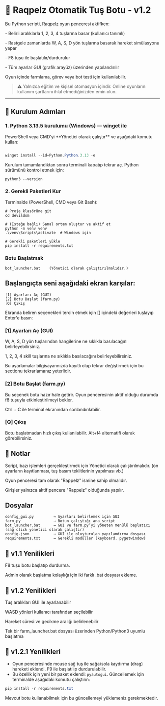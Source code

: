 # 🧠 Raqpelz Otomatik Tuş Botu - v1.2



Bu Python scripti, Raqpelz oyun penceresi aktifken:

\- Belirli aralıklarla 1, 2, 3, 4 tuşlarına basar (kullanıcı tanımlı)

\- Rastgele zamanlarda W, A, S, D yön tuşlarına basarak hareket simülasyonu yapar

\- F8 tuşu ile başlatılır/durdurulur

\- Tüm ayarlar GUI (grafik arayüz) üzerinden yapılandırılır




Oyun içinde farmlama, görev veya bot testi için kullanılabilir.  



> ⚠️ Yalnızca eğitim ve kişisel otomasyon içindir. Online oyunların kullanım şartlarını ihlal etmediğinizden emin olun.



---



## 🚀 Kurulum Adımları



### 1. Python 3.13.5 kurulumu (Windows) — winget ile



PowerShell veya CMD’yi \*\*Yönetici olarak çalıştır\*\* ve aşağıdaki komutu kullan:



```powershell

winget install --id=Python.Python.3.13 -e
```
Kurulum tamamlandıktan sonra terminali kapatıp tekrar aç.
Python sürümünü kontrol etmek için:
```
python3 --version

```

### 2. Gerekli Paketleri Kur
Terminalde (PowerShell, CMD veya Git Bash):

```
# Proje klasörüne git
cd devildom

# (İsteğe bağlı) Sanal ortam oluştur ve aktif et
python -m venv venv
.\venv\Scripts\activate  # Windows için

# Gerekli paketleri yükle
pip install -r requirements.txt

```

### Botu Başlatmak

```
bot_launcher.bat    (Yönetici olarak çalıştırılmalıdır.)

```

## Başlangıçta seni aşağıdaki ekran karşılar:
```
[1] Ayarları Aç (GUI)
[2] Botu Başlat (farm.py)
[Q] Çıkış

```

Ekranda beliren seçenekleri tercih etmek için [] içindeki değerleri tuşlayıp Enter'e basın:

### [1] Ayarları Aç (GUI) 

W, A, S, D yön tuşlarından hangilerine ne sıklıkla basılacağını belirleyebilirsiniz.

1, 2, 3, 4 skill tuşlarına ne sıklıkla basılacağını belirleyebilirsiniz.

Bu ayarlamalar bilgisayarınızda kayıtlı olup tekrar değiştirmek için bu sectionu tekrarlamanız yeterlidir.

### [2] Botu Başlat (farm.py)

Bu seçenek  botu hazır hale getirir. Oyun penceresinin aktif olduğu durumda f8 tuşuyla etkinleştirilmeyi bekler. 

Ctrl + C ile terminal ekranından sonlandırılabilir.

### [Q] Çıkış

Botu başlatmadan hızlı çıkış kullanılabilir. Alt+f4 alternatifi olarak görebilirsiniz.



## 🔐 Notlar
Script, bazı işlemleri gerçekleştirmek için Yönetici olarak çalıştırılmalıdır. (ön ayarların kayıtlanması, tuş basım teklitlerinin yapılması vb.)

Oyun penceresi tam olarak "Rappelz" ismine sahip olmalıdır.

Girişler yalnızca aktif pencere "Rappelz" olduğunda yapılır.

## Dosyalar
```
config_gui.py         → Ayarları belirlemek için GUI
farm.py               → Botun çalıştığı ana script
bot_launcher.bat      → GUI ve farm.py’yi yöneten menülü başlatıcı (sağ click yönetici olarak çalıştır)
config.json           → GUI ile oluşturulan yapılandırma dosyası
requirements.txt      → Gerekli modüller (keyboard, pygetwindow)

```
## 📌 v1.1 Yenilikleri
F8 tuşu botu başlatıp durdurma.

Admin olarak başlatma kolaylığı için iki farklı .bat dosyası ekleme.

## 📌 v1.2 Yenilikleri
Tuş aralıkları GUI ile ayarlanabilir

WASD yönleri kullanıcı tarafından seçilebilir

Hareket süresi ve gecikme aralığı belirlenebilir

Tek bir farm_launcher.bat dosyası üzerinden Python/Python3 uyumlu başlatma

## 📌 v1.2.1 Yenilikleri
- Oyun penceresinde mouse sağ tuş ile sağa/sola kaydırma (drag) hareketi eklendi. F9 ile başlatılıp durdurulabilir.
- Bu özellik için yeni bir paket eklendi: `pyautogui`. Güncellemek için terminalde aşağıdaki komutu çalıştırın:

```powershell
pip install -r requirements.txt
```

Mevcut botu kullanabilmek için bu güncellemeyi yüklemeniz gerekmektedir.